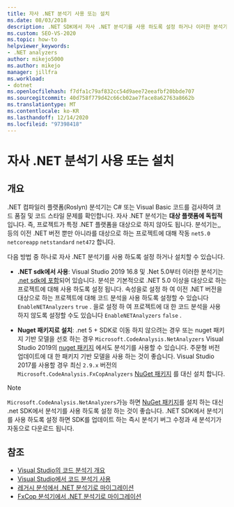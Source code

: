 ```yaml
---
title: 자사 .NET 분석기 사용 또는 설치
ms.date: 08/03/2018
description: .NET SDK에서 자사 .NET 분석기를 사용 하도록 설정 하거나 이러한 분석기를 NuGet 패키지로 설치 하는 방법에 대해 알아봅니다.
ms.custom: SEO-VS-2020
ms.topic: how-to
helpviewer_keywords:
- .NET analyzers
author: mikejo5000
ms.author: mikejo
manager: jillfra
ms.workload:
- dotnet
ms.openlocfilehash: f7dfa1c79af832cc54d9aee72eeafbf20bbde707
ms.sourcegitcommit: 40d758f779d42c66cb02ae7face8a62763a8662b
ms.translationtype: MT
ms.contentlocale: ko-KR
ms.lasthandoff: 12/14/2020
ms.locfileid: "97398418"
---
```

# <a name="enable-or-install-first-party-net-analyzers"></a>자사 .NET 분석기 사용 또는 설치

## <a name="overview"></a>개요

.NET 컴파일러 플랫폼(Roslyn) 분석기는 C# 또는 Visual Basic 코드를 검사하여 코드 품질 및 코드 스타일 문제를 확인합니다. 자사 .NET 분석기는 **대상 플랫폼에 독립적** 입니다. 즉, 프로젝트가 특정 .NET 플랫폼을 대상으로 하지 않아도 됩니다. 분석기는,, 등의 이전 .NET 버전 뿐만 아니라를 대상으로 하는 프로젝트에 대해 작동 `net5.0` `netcoreapp` `netstandard` `net472` 합니다.

다음 방법 중 하나로 자사 .NET 분석기를 사용 하도록 설정 하거나 설치할 수 있습니다.

- **.NET sdk에서 사용**: Visual Studio 2019 16.8 및 .Net 5.0부터 이러한 분석기는 [.net sdk에 포함](/dotnet/fundamentals/code-analysis/overview)되어 있습니다. 분석은 기본적으로 .NET 5.0 이상을 대상으로 하는 프로젝트에 대해 사용 하도록 설정 됩니다. 속성을로 설정 하 여 이전 .NET 버전을 대상으로 하는 프로젝트에 대해 코드 분석을 사용 하도록 설정할 수 있습니다 `EnableNETAnalyzers` `true` . 을로 설정 하 여 프로젝트에 대 한 코드 분석을 사용 하지 않도록 설정할 수도 있습니다 `EnableNETAnalyzers` `false` .

- **Nuget 패키지로 설치**: .net 5 + SDK로 이동 하지 않으려는 경우 또는 nuget 패키지 기반 모델을 선호 하는 경우 `Microsoft.CodeAnalysis.NetAnalyzers` Visual Studio 2019의 [nuget 패키지](https://www.nuget.org/packages/Microsoft.CodeAnalysis.NetAnalyzers) 에서도 분석기를 사용할 수 있습니다.  주문형 버전 업데이트에 대 한 패키지 기반 모델을 사용 하는 것이 좋습니다. Visual Studio 2017를 사용할 경우 최신 `2.9.x` 버전의 `Microsoft.CodeAnalysis.FxCopAnalyzers` [NuGet 패키지](https://www.nuget.org/packages/Microsoft.CodeAnalysis.FxCopAnalyzers/) 를 대신 설치 합니다.

> [!NOTE]
> `Microsoft.CodeAnalysis.NetAnalyzers`가능 하면 [NuGet 패키지](https://www.nuget.org/packages/Microsoft.CodeAnalysis.NetAnalyzers)를 설치 하는 대신 .net SDK에서 분석기를 사용 하도록 설정 하는 것이 좋습니다. .NET SDK에서 분석기를 사용 하도록 설정 하면 SDK를 업데이트 하는 즉시 분석기 버그 수정과 새 분석기가 자동으로 다운로드 됩니다.

## <a name="see-also"></a>참조

- [Visual Studio의 코드 분석기 개요](roslyn-analyzers-overview.md)
- [Visual Studio에서 코드 분석기 사용](use-roslyn-analyzers.md)
- [레거시 분석에서 .NET 분석기로 마이그레이션](migrate-from-legacy-analysis-to-net-analyzers.md)
- [FxCop 분석기에서 .NET 분석기로 마이그레이션](migrate-from-fxcop-analyzers-to-net-analyzers.md)
